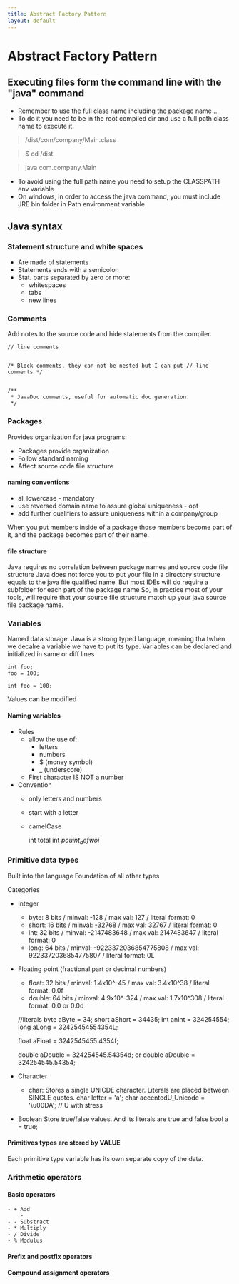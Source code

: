 ```yaml
---
title: Abstract Factory Pattern
layout: default
---
```


# Abstract Factory Pattern

## Executing files form the command line with the "java" command

- Remember to use the full class name including the package name ...
- To do it you need to be in the root compiled dir and use a full path class name to execute it.

> /dist/com/company/Main.class

> $ cd /dist

> java com.company.Main

- To avoid using the full path name you need to setup the CLASSPATH env variable
- On windows, in order to access the java command, you must include JRE bin folder in Path environment variable

## Java syntax

### Statement structure and white spaces

- Are made of statements
- Statements ends with a semicolon
- Stat. parts separated by zero or more:
  - whitespaces
  - tabs
  - new lines

### Comments

Add notes to the source code and hide statements from the compiler.

    // line comments


    /* Block comments, they can not be nested but I can put // line comments */


    /**
     * JavaDoc comments, useful for automatic doc generation.
     */


### Packages

Provides organization for java programs:

- Packages provide organization
- Follow standard naming
- Affect source code file structure

#### naming conventions

- all lowercase - mandatory
- use reversed domain name to assure global uniqueness - opt
- add further qualifiers to assure uniqueness within a company/group

When you put members inside of a package those members become part of it,
and the package becomes part of their name.

#### file structure

Java requires no correlation between package names and source code file structure
Java does not force you to put your file in a directory structure equals to
the java file qualified name.
But most IDEs will do require a subfolder for each part of the package name
So, in practice most of your tools, will require that your source file structure match up
your java source file package name.

### Variables

Named data storage. Java is a strong typed language, meaning tha twhen we decalre a variable we have to
put its type.
Variables can be declared and initialized in same or diff lines

    int foo;
    foo = 100;

    int foo = 100;

Values can be modified

#### Naming variables

- Rules
  - allow the use of:
    - letters
    - numbers
    - $ (money symbol)
    - \_ (underscore)
  - First character IS NOT a number
- Convention
  - only letters and numbers
  - start with a letter
  - camelCase

    int total
    int $pou
        int _defwoi$

### Primitive data types

Built into the language
Foundation of all other types

Categories

- Integer
  - byte: 8 bits / minval: -128 / max val: 127 / literal format: 0
  - short: 16 bits / minval: -32768 / max val: 32767 / literal format: 0
  - int: 32 bits / minval: -2147483648 / max val: 2147483647 / literal format: 0
  - long: 64 bits / minval: -9223372036854775808 / max val: 9223372036854775807 / literal format: 0L
- Floating point (fractional part or decimal numbers)

  - float: 32 bits / minval: 1.4x10^-45 / max val: 3.4x10^38 / literal format: 0.0f
  - double: 64 bits / minval: 4.9x10^-324 / max val: 1.7x10^308 / literal format: 0.0 or 0.0d

  //literals
  byte aByte = 34;
  short aShort = 34435;
  int anInt = 324254554;
  long aLong = 32425454554354L;

  float aFloat = 3242545455.4354f;

  double aDouble = 324254545.54354d;
  or
  double aDouble = 324254545.54354;

- Character
  - char: Stores a single UNICDE character. Literals are placed between SINGLE quotes.
  char letter = 'a';
  char accentedU_Unicode = '\u00DA'; // U with stress
- Boolean
  Store true/false values. And its literals are true and false
  bool a = true;

#### Primitives types are stored by VALUE

Each primitive type variable has its own separate copy of the data.

### Arithmetic operators

#### Basic operators

    - + Add
        -
    - - Substract
    - * Multiply
    - / Divide
    - % Modulus

#### Prefix and postfix operators

#### Compound assignment operators
